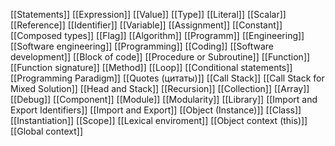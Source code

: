 [[Statements]]
[[Expression]]
[[Value]]
[[Type]]
[[Literal]]
[[Scalar]]
[[Reference]]
[[Identifier]]
[[Variable]]
[[Assignment]]
[[Constant]]
[[Composed types]]
[[Flag]]
[[Algorithm]]
[[Programm]]
[[Engineering]]
[[Software engineering]]
[[Programming]]
[[Coding]]
[[Software development]]
[[Block of code]]
[[Procedure or Subroutine]]
[[Function]]
[[Function signature]]
[[Method]]
[[Loop]]
[[Conditional statements]]
[[Programming Paradigm]]
[[Quotes (цитаты)]]
[[Call Stack]]
[[Call Stack for Mixed Solution]]
[[Head and Stack]]
[[Recursion]]
[[Collection]]
[[Array]]
[[Debug]]
[[Component]]
[[Module]]
[[Modularity]]
[[Library]]
[[Import and Export Identifiers]]
[[Import and Export]]
[[Object (Instance)]]
[[Class]]
[[Instantiation]]
[[Scope]]
[[Lexical enviroment]]
[[Object context (this)]]
[[Global context]]